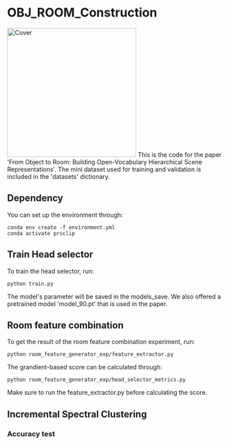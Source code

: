 # OBJ_ROOM_Construction

<img src="[images/example.png](https://github.com/B0GGY/OBJ_ROOM_Construction/blob/master/cover.png)" alt="Cover" width="300">
This is the code for the paper 'From Object to Room: Building Open-Vocabulary Hierarchical Scene Representations'. The mini dataset used for training and validation is included in the 'datasets' dictionary.

## Dependency
You can set up the environment through:
```
conda env create -f environment.yml
conda activate prsclip
```
## Train Head selector
To train the head selector, run:
```
python train.py
```
The model's parameter will be saved in the models_save. We also offered a pretrained model 'model_90.pt' that is used in the paper.
## Room feature combination
To get the result of the room feature combination experiment, run:
```
python room_feature_generator_exp/feature_extractor.py
```
The grandient-based score can be calculated through:
```
python room_feature_generator_exp/head_selector_metrics.py
```
Make sure to run the feature_extractor.py before calculating the score.

## Incremental Spectral Clustering
### Accuracy test
